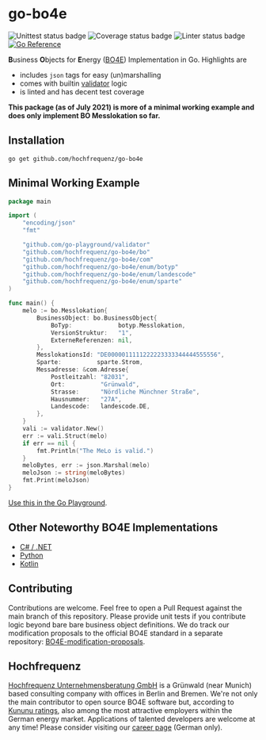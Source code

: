 # go-bo4e

![Unittest status badge](https://github.com/Hochfrequenz/go-bo4e/workflows/Unittests/badge.svg)
![Coverage status badge](https://github.com/Hochfrequenz/go-bo4e/workflows/coverage/badge.svg)
![Linter status badge](https://github.com/Hochfrequenz/go-bo4e/workflows/golangci-lint/badge.svg)
[![Go Reference](https://pkg.go.dev/badge/github.com/hochfrequenz/go-bo4e.svg)](https://pkg.go.dev/github.com/hochfrequenz/go-bo4e)

**B**usiness **O**bjects for **E**nergy ([BO4E](https://www.bo4e.de/)) Implementation in Go. Highlights are

- includes `json` tags for easy (un)marshalling
- comes with builtin [validator](https://github.com/go-playground/validator) logic
- is linted and has decent test coverage

**This package (as of July 2021) is more of a minimal working example and does only implement BO Messlokation so far.**

## Installation

```
go get github.com/hochfrequenz/go-bo4e
```

## Minimal Working Example

```go
package main

import (
	"encoding/json"
	"fmt"

	"github.com/go-playground/validator"
	"github.com/hochfrequenz/go-bo4e/bo"
	"github.com/hochfrequenz/go-bo4e/com"
	"github.com/hochfrequenz/go-bo4e/enum/botyp"
	"github.com/hochfrequenz/go-bo4e/enum/landescode"
	"github.com/hochfrequenz/go-bo4e/enum/sparte"
)

func main() {
	melo := bo.Messlokation{
		BusinessObject: bo.BusinessObject{
			BoTyp:             botyp.Messlokation,
			VersionStruktur:   "1",
			ExterneReferenzen: nil,
		},
		MesslokationsId: "DE0000011111222223333344444555556",
		Sparte:          sparte.Strom,
		Messadresse: &com.Adresse{
			Postleitzahl: "82031",
			Ort:          "Grünwald",
			Strasse:      "Nördliche Münchner Straße",
			Hausnummer:   "27A",
			Landescode:   landescode.DE,
		},
	}
	vali := validator.New()
	err := vali.Struct(melo)
	if err == nil {
		fmt.Println("The MeLo is valid.")
	}
	meloBytes, err := json.Marshal(melo)
	meloJson := string(meloBytes)
	fmt.Print(meloJson)
}

```

[Use this in the Go Playground](https://play.golang.org/p/1i7VJdx1CHE).

## Other Noteworthy BO4E Implementations

- [C# / .NET](https://github.com/Hochfrequenz/BO4E-dotnet/)
- [Python](https://github.com/Hochfrequenz/BO4E-python/)
- [Kotlin](https://github.com/openEnWi/ktBO4E-lib)

## Contributing

Contributions are welcome.
Feel free to open a Pull Request against the main branch of this repository.
Please provide unit tests if you contribute logic beyond bare bare business object definitions.
We do track our modification proposals to the official BO4E standard in a separate repository: [BO4E-modification-proposals](https://github.com/Hochfrequenz/bo4e-modification-proposals).

## Hochfrequenz

[Hochfrequenz Unternehmensberatung GmbH](https://www.hochfrequenz.de) is a Grünwald (near Munich) based consulting company with offices in Berlin and Bremen.
We're not only the main contributor to open source BO4E software but, according to [Kununu ratings](https://www.kununu.com/de/hochfrequenz-unternehmensberatung1), also among the most attractive employers within the German energy market.
Applications of talented developers are welcome at any time!
Please consider visiting our [career page](https://www.hochfrequenz.de/index.php/karriere/aktuelle-stellenausschreibungen/full-stack-entwickler) (German only).
